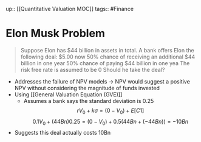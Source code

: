 up:: [[Quantitative Valuation MOC]]
tags:: #Finance  
# Elon Musk Problem
> Suppose Elon has $44 billion in assets in total. A bank offers Elon the following deal:
		$5.00 now
		50% chance of receiving an additional $44 billion in one year
		50% chance of paying $44 billion in one yea
		The risk free rate is assumed to be 0
	Should he take the deal?

- Addresses the failure of NPV models -> NPV would suggest a positive NPV without considering the magnitude of funds invested
- Using [[General Valuation Equation (GVE)]]
	- Assumes a bank says the standard deviation is 0.25
$$rV_0 + k\sigma = (0-V_0) + E[C1]$$
$$0.1V_0 + (44Bn)0.25 = (0-V_0) + 0.5(44Bn + (-44Bn)) = -10Bn$$
- Suggests this deal actually costs 10Bn